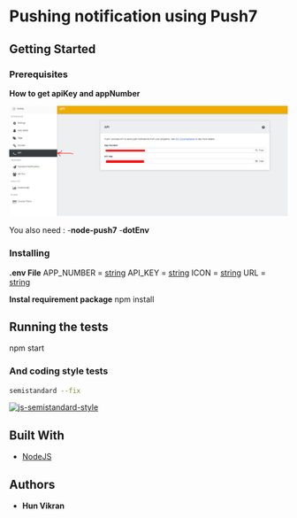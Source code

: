 # Pushing notification using Push7

## Getting Started

### Prerequisites

**How to get apiKey and appNumber**

![image](https://raw.githubusercontent.com/tsuyoshi007/Push7-PushingNotification/master/img/Screenshot_1.png)

You also need :
  -**node-push7**
  -**dotEnv**

### Installing

**.env File**
APP_NUMBER = [string][1]
API_KEY = [string][1]
ICON = [string][1]
URL = [string][1]

**Instal requirement package**
npm install

## Running the tests

npm start

### And coding style tests

```bash
semistandard --fix
```
[![js-semistandard-style](https://img.shields.io/badge/code%20style-semistandard-brightgreen.svg?style=flat-square)](https://github.com/Flet/semistandard)

## Built With

* [NodeJS](https://nodejs.org/en/)

## Authors

* **Hun Vikran** 

[1]:https://developer.mozilla.org/en-US/docs/Web/JavaScript/Reference/Global_Objects/String
